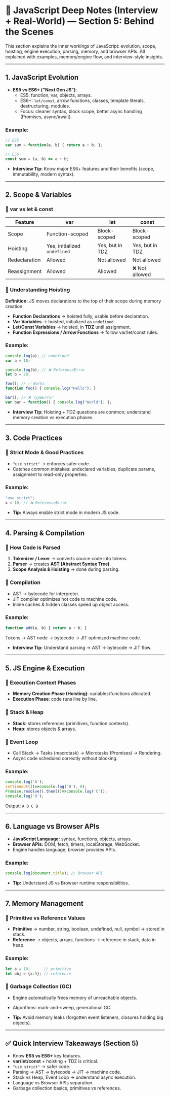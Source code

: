 # 📘 JavaScript Deep Notes (Interview + Real-World) — Section 5: Behind the Scenes

This section explains the inner workings of JavaScript: evolution, scope, hoisting, engine execution, parsing, memory, and browser APIs. All explained with examples, memory/engine flow, and interview-style insights.

---

## 1. JavaScript Evolution

* **ES5 vs ES6+ ("Next Gen JS")**:  
  - ES5: function, var, objects, arrays.  
  - ES6+: `let/const`, arrow functions, classes, template literals, destructuring, modules.  
  - Focus: cleaner syntax, block scope, better async handling (Promises, async/await).

### Example:

```js
// ES5
var sum = function(a, b) { return a + b; };

// ES6+
const sum = (a, b) => a + b;
```

* **Interview Tip:** Know major ES6+ features and their benefits (scope, immutability, modern syntax).

---

## 2. Scope & Variables

### 🔹 var vs let & const

| Feature       | var                          | let             | const           |
| ------------- | ---------------------------- | --------------- | --------------- |
| Scope         | Function-scoped              | Block-scoped    | Block-scoped    |
| Hoisting      | Yes, initialized `undefined` | Yes, but in TDZ | Yes, but in TDZ |
| Redeclaration | Allowed                      | Not allowed     | Not allowed     |
| Reassignment  | Allowed                      | Allowed         | ❌ Not allowed   |

### 🔹 Understanding Hoisting

**Definition:** JS moves declarations to the top of their scope during memory creation.

* **Function Declarations** → hoisted fully, usable before declaration.  
* **Var Variables** → hoisted, initialized as `undefined`.  
* **Let/Const Variables** → hoisted, in **TDZ** until assignment.  
* **Function Expressions / Arrow Functions** → follow var/let/const rules.

### Example:

```js
console.log(a); // undefined
var a = 10;

console.log(b); // ❌ ReferenceError
let b = 20;

foo(); // ✅ Works
function foo() { console.log("Hello"); }

bar(); // ❌ TypeError
var bar = function() { console.log("World"); };
```

* **Interview Tip:** Hoisting + TDZ questions are common; understand memory creation vs execution phases.

---

## 3. Code Practices

### 🔹 Strict Mode & Good Practices

* `"use strict"` → enforces safer code.
* Catches common mistakes: undeclared variables, duplicate params, assignment to read-only properties.

### Example:

```js
"use strict";
x = 10; // ❌ ReferenceError
```

* **Tip:** Always enable strict mode in modern JS code.

---

## 4. Parsing & Compilation

### 🔹 How Code is Parsed

1. **Tokenizer / Lexer** → converts source code into tokens.  
2. **Parser** → creates **AST (Abstract Syntax Tree)**.  
3. **Scope Analysis & Hoisting** → done during parsing.  

### 🔹 Compilation

* AST → bytecode for interpreter.  
* JIT compiler optimizes hot code to machine code.  
* Inline caches & hidden classes speed up object access.

### Example:

```js
function add(a, b) { return a + b; }
```

Tokens → AST node → bytecode → JIT optimized machine code.

* **Interview Tip:** Understand parsing → AST → bytecode → JIT flow.

---

## 5. JS Engine & Execution

### 🔹 Execution Context Phases

* **Memory Creation Phase (Hoisting)**: variables/functions allocated.  
* **Execution Phase**: code runs line by line.

### 🔹 Stack & Heap

* **Stack:** stores references (primitives, function contexts).  
* **Heap:** stores objects & arrays.

### 🔹 Event Loop

* Call Stack → Tasks (macrotask) → Microtasks (Promises) → Rendering.  
* Async code scheduled correctly without blocking.

### Example:

```js
console.log('A');
setTimeout(()=>console.log('B'), 0);
Promise.resolve().then(()=>console.log('C'));
console.log('D');
```

Output: `A D C B`

---

## 6. Language vs Browser APIs

* **JavaScript Language:** syntax, functions, objects, arrays.  
* **Browser APIs:** DOM, fetch, timers, localStorage, WebSocket.  
* Engine handles language; browser provides APIs.  

### Example:

```js
console.log(document.title); // Browser API
```

* **Tip:** Understand JS vs Browser runtime responsibilities.

---

## 7. Memory Management

### 🔹 Primitive vs Reference Values

* **Primitive** → number, string, boolean, undefined, null, symbol → stored in stack.  
* **Reference** → objects, arrays, functions → reference in stack, data in heap.

### Example:

```js
let a = 10;      // primitive
let obj = {x:5}; // reference
```

### 🔹 Garbage Collection (GC)

* Engine automatically frees memory of unreachable objects.  
* Algorithms: mark-and-sweep, generational GC.

* **Tip:** Avoid memory leaks (forgotten event listeners, closures holding big objects).

---

## ✅ Quick Interview Takeaways (Section 5)

* Know **ES5 vs ES6+** key features.  
* **var/let/const** + hoisting + TDZ is critical.  
* `"use strict"` → safer code.  
* Parsing → AST → bytecode → JIT → machine code.  
* Stack vs Heap, Event Loop → understand async execution.  
* Language vs Browser APIs separation.  
* Garbage collection basics, primitives vs references.


